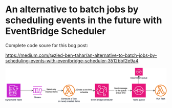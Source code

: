 # An alternative to batch jobs by scheduling events in the future with EventBridge Scheduler

Complete code soure for this bog post:

https://medium.com/@zied-ben-tahar/an-alternative-to-batch-jobs-by-scheduling-events-with-eventbridge-scheduler-3512bbf2e9a4

![Architecture Diagram](./deployment-view.png)
